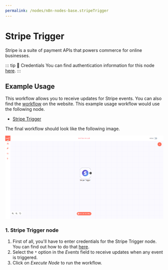 ```yaml
---
permalink: /nodes/n8n-nodes-base.stripeTrigger
---
```


# Stripe Trigger

Stripe is a suite of payment APIs that powers commerce for online businesses.

::: tip 🔑 Credentials
You can find authentication information for this node [here](../../../credentials/Stripe/README.md).
:::


## Example Usage

This workflow allows you to receive updates for Stripe events. You can also find the [workflow](https://n8n.io/workflows/545) on the website. This example usage workflow would use the following node.
- [Stripe Trigger]()

The final workflow should look like the following image.

![A workflow with the Stripe Trigger node](./workflow.png)


### 1. Stripe Trigger node

1. First of all, you'll have to enter credentials for the Stripe Trigger node. You can find out how to do that [here](../../../credentials/Stripe/README.md).
2. Select the `*` option in the *Events* field to receive updates when any event is triggered.
3. Click on *Execute Node* to run the workflow.
